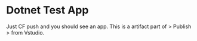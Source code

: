 # Dotnet Test App 

Just CF push and you should see an app. This is a artifact part of > Publish > from Vstudio.
